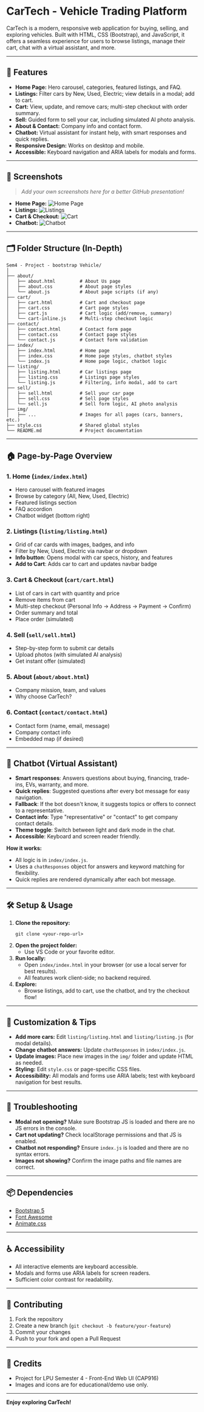# CarTech - Vehicle Trading Platform

CarTech is a modern, responsive web application for buying, selling, and exploring vehicles. Built with HTML, CSS (Bootstrap), and JavaScript, it offers a seamless experience for users to browse listings, manage their cart, chat with a virtual assistant, and more.

---

## 🚗 Features
- **Home Page:** Hero carousel, categories, featured listings, and FAQ.
- **Listings:** Filter cars by New, Used, Electric; view details in a modal; add to cart.
- **Cart:** View, update, and remove cars; multi-step checkout with order summary.
- **Sell:** Guided form to sell your car, including simulated AI photo analysis.
- **About & Contact:** Company info and contact form.
- **Chatbot:** Virtual assistant for instant help, with smart responses and quick replies.
- **Responsive Design:** Works on desktop and mobile.
- **Accessible:** Keyboard navigation and ARIA labels for modals and forms.

---

## 📸 Screenshots
> _Add your own screenshots here for a better GitHub presentation!_

- **Home Page:** ![Home Page](img/screenshots/home.png)
- **Listings:** ![Listings](img/screenshots/listings.png)
- **Cart & Checkout:** ![Cart](img/screenshots/cart.png)
- **Chatbot:** ![Chatbot](img/screenshots/chatbot.png)

---

## 🗂️ Folder Structure (In-Depth)
```
Sem4 - Project - bootstrap Vehicle/
│
├── about/
│   ├── about.html         # About Us page
│   ├── about.css          # About page styles
│   └── about.js           # About page scripts (if any)
├── cart/
│   ├── cart.html          # Cart and checkout page
│   ├── cart.css           # Cart page styles
│   ├── cart.js            # Cart logic (add/remove, summary)
│   └── cart-inline.js     # Multi-step checkout logic
├── contact/
│   ├── contact.html       # Contact form page
│   ├── contact.css        # Contact page styles
│   └── contact.js         # Contact form validation
├── index/
│   ├── index.html         # Home page
│   ├── index.css          # Home page styles, chatbot styles
│   └── index.js           # Home page logic, chatbot logic
├── listing/
│   ├── listing.html       # Car listings page
│   ├── listing.css        # Listings page styles
│   └── listing.js         # Filtering, info modal, add to cart
├── sell/
│   ├── sell.html          # Sell your car page
│   ├── sell.css           # Sell page styles
│   └── sell.js            # Sell form logic, AI photo analysis
├── img/
│   ├── ...                # Images for all pages (cars, banners, etc.)
├── style.css              # Shared global styles
└── README.md              # Project documentation
```

---

## 🏠 Page-by-Page Overview

### 1. Home (`index/index.html`)
- Hero carousel with featured images
- Browse by category (All, New, Used, Electric)
- Featured listings section
- FAQ accordion
- Chatbot widget (bottom right)

### 2. Listings (`listing/listing.html`)
- Grid of car cards with images, badges, and info
- Filter by New, Used, Electric via navbar or dropdown
- **Info button**: Opens modal with car specs, history, and features
- **Add to Cart**: Adds car to cart and updates navbar badge

### 3. Cart & Checkout (`cart/cart.html`)
- List of cars in cart with quantity and price
- Remove items from cart
- Multi-step checkout (Personal Info → Address → Payment → Confirm)
- Order summary and total
- Place order (simulated)

### 4. Sell (`sell/sell.html`)
- Step-by-step form to submit car details
- Upload photos (with simulated AI analysis)
- Get instant offer (simulated)

### 5. About (`about/about.html`)
- Company mission, team, and values
- Why choose CarTech?

### 6. Contact (`contact/contact.html`)
- Contact form (name, email, message)
- Company contact info
- Embedded map (if desired)

---

## 🤖 Chatbot (Virtual Assistant)
- **Smart responses**: Answers questions about buying, financing, trade-ins, EVs, warranty, and more.
- **Quick replies**: Suggested questions after every bot message for easy navigation.
- **Fallback**: If the bot doesn't know, it suggests topics or offers to connect to a representative.
- **Contact info**: Type "representative" or "contact" to get company contact details.
- **Theme toggle**: Switch between light and dark mode in the chat.
- **Accessible**: Keyboard and screen reader friendly.

**How it works:**
- All logic is in `index/index.js`.
- Uses a `chatResponses` object for answers and keyword matching for flexibility.
- Quick replies are rendered dynamically after each bot message.

---

## 🛠️ Setup & Usage
1. **Clone the repository:**
   ```
   git clone <your-repo-url>
   ```
2. **Open the project folder:**
   - Use VS Code or your favorite editor.
3. **Run locally:**
   - Open `index/index.html` in your browser (or use a local server for best results).
   - All features work client-side; no backend required.
4. **Explore:**
   - Browse listings, add to cart, use the chatbot, and try the checkout flow!

---

## 🧩 Customization & Tips
- **Add more cars:** Edit `listing/listing.html` and `listing/listing.js` (for modal details).
- **Change chatbot answers:** Update `chatResponses` in `index/index.js`.
- **Update images:** Place new images in the `img/` folder and update HTML as needed.
- **Styling:** Edit `style.css` or page-specific CSS files.
- **Accessibility:** All modals and forms use ARIA labels; test with keyboard navigation for best results.

---

## 🐞 Troubleshooting
- **Modal not opening?** Make sure Bootstrap JS is loaded and there are no JS errors in the console.
- **Cart not updating?** Check localStorage permissions and that JS is enabled.
- **Chatbot not responding?** Ensure `index.js` is loaded and there are no syntax errors.
- **Images not showing?** Confirm the image paths and file names are correct.

---

## 📦 Dependencies
- [Bootstrap 5](https://getbootstrap.com/)
- [Font Awesome](https://fontawesome.com/)
- [Animate.css](https://animate.style/)

---

## ♿ Accessibility
- All interactive elements are keyboard accessible.
- Modals and forms use ARIA labels for screen readers.
- Sufficient color contrast for readability.

---

## 🤝 Contributing
1. Fork the repository
2. Create a new branch (`git checkout -b feature/your-feature`)
3. Commit your changes
4. Push to your fork and open a Pull Request

---

## 📣 Credits
- Project for LPU Semester 4 - Front-End Web UI (CAP916)
- Images and icons are for educational/demo use only.

---

**Enjoy exploring CarTech!** 